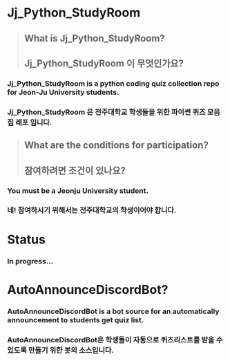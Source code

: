 # Jj_Python_StudyRoom  
 
> ## What is Jj_Python_StudyRoom?  
> ## Jj_Python_StudyRoom 이 무엇인가요?  
 
### Jj_Python_StudyRoom is a python coding quiz collection repo for Jeon-Ju University students.  
### Jj_Python_StudyRoom 은 전주대학교 학생들을 위한 파이썬 퀴즈 모음집 레포 입니다. 
  
  
> ## What are the conditions for participation?  
> ## 참여하려면 조건이 있나요?
  
### You must be a Jeonju University student.  
### 네! 참여하시기 위해서는 전주대학교의 학생이어야 합니다.
  
  
# Status  
### In progress...  
  
  
# AutoAnnounceDiscordBot?  
  
### AutoAnnounceDiscordBot is a bot source for an automatically announcement to students get quiz list.  
### AutoAnnounceDiscordBot은 학생들이 자동으로 퀴즈리스트를 받을 수 있도록 만들기 위한 봇의 소스입니다.  